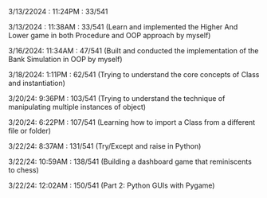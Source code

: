 3/13/22024 : 11:24PM : 33/541

3/13/2024 : 11:38AM : 33/541 (Learn and implemented the Higher And Lower game in both Procedure and OOP approach by myself)

3/16/2024: 11:34AM : 47/541 (Built and conducted the implementation of the Bank Simulation in OOP by myself)

3/18/2024: 1:11PM : 62/541 (Trying to understand the core concepts of Class and instantiation)

3/20/24: 9:36PM : 103/541 (Trying to understand the technique of manipulating multiple instances of object)

3/20/24: 6:22PM : 107/541 (Learning how to import a Class from a different file or folder)

3/22/24: 8:37AM : 131/541 (Try/Except and raise in Python)

3/22/24: 10:59AM : 138/541 (Building a dashboard game that reminiscents to chess)

3/22/24: 12:02AM : 150/541 (Part 2: Python GUIs with Pygame)
